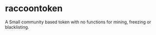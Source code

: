 # raccoontoken
A Small community based token with no functions for mining, freezing or blacklisting.
